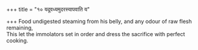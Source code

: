 +++
title = "१० यदूवध्यमुदरस्यापवाति य"

+++
Food undigested steaming from his belly, and any odour of raw flesh remaining,  
     This let the immolators set in order and dress the sacrifice with perfect cooking.